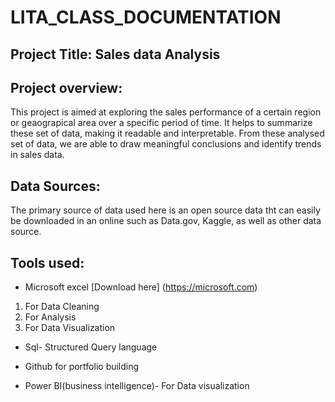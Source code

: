 # LITA_CLASS_DOCUMENTATION
## Project Title: Sales data Analysis

## Project overview:
This project is aimed at exploring the sales performance of a certain region or geaograpical area over a specific period of time. It helps to summarize these set of data, making it readable and interpretable. From these analysed set of data, we are able to draw meaningful conclusions and identify trends in sales data.

## Data Sources:
The primary source of data used here is an open source data tht can easily be downloaded in an online such as Data.gov, Kaggle, as well as other data source.

## Tools used:

- Microsoft excel [Download here] (https://microsoft.com)
1. For Data Cleaning
2. For Analysis
3. For Data Visualization

- Sql- Structured Query language

- Github for portfolio building

- Power BI(business intelligence)- For Data visualization
